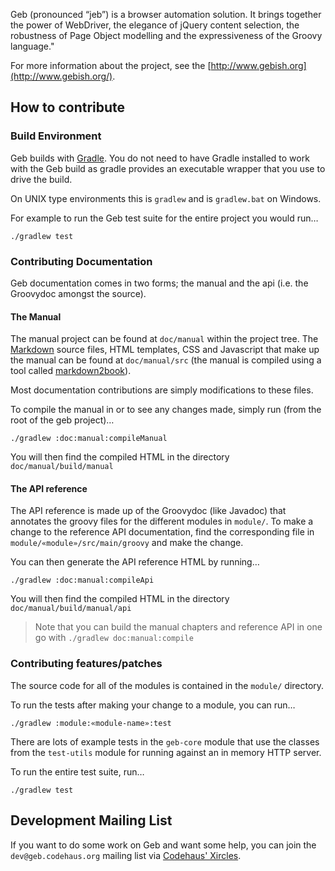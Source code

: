 Geb (pronounced “jeb”) is a browser automation solution. It brings together the power of WebDriver, the elegance of jQuery content selection, the robustness of Page Object modelling and the expressiveness of the Groovy language."

For more information about the project, see the [http://www.gebish.org](http://www.gebish.org/).

## How to contribute

### Build Environment

Geb builds with [Gradle](http://www.gradle.org/ "Home - Gradle"). You do not need to have Gradle installed to work with the Geb build as gradle provides an executable wrapper that you use to drive the build.

On UNIX type environments this is `gradlew` and is `gradlew.bat` on Windows.

For example to run the Geb test suite for the entire project you would run…

    ./gradlew test

### Contributing Documentation

Geb documentation comes in two forms; the manual and the api (i.e. the Groovydoc amongst the source).

#### The Manual

The manual project can be found at `doc/manual` within the project tree. The [Markdown](http://daringfireball.net/projects/markdown/ "Daring Fireball: Markdown") source files, HTML templates, CSS and Javascript that make up the manual can be found at `doc/manual/src` (the manual is compiled using a tool called [markdown2book](https://github.com/alkemist/markdown2book)).

Most documentation contributions are simply modifications to these files.

To compile the manual in or to see any changes made, simply run (from the root of the geb project)…

    ./gradlew :doc:manual:compileManual

You will then find the compiled HTML in the directory `doc/manual/build/manual`

#### The API reference

The API reference is made up of the Groovydoc (like Javadoc) that annotates the groovy files for the different modules in `module/`. To make a change to the reference API documentation, find the corresponding file in `module/«module»/src/main/groovy` and make the change.

You can then generate the API reference HTML by running…

    ./gradlew :doc:manual:compileApi

You will then find the compiled HTML in the directory `doc/manual/build/manual/api`

> Note that you can build the manual chapters and reference API in one go with `./gradlew doc:manual:compile`

### Contributing features/patches

The source code for all of the modules is contained in the `module/` directory.

To run the tests after making your change to a module, you can run…

    ./gradlew :module:«module-name»:test

There are lots of example tests in the `geb-core` module that use the classes from the `test-utils` module for running against an in memory HTTP server.

To run the entire test suite, run…

    ./gradlew test
    
## Development Mailing List

If you want to do some work on Geb and want some help, you can join the `dev@geb.codehaus.org` mailing list via [Codehaus' Xircles](http://xircles.codehaus.org/projects/geb/lists "Codehaus: Geb: Lists").